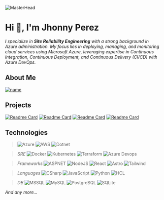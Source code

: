 ![MasterHead](https://1.bp.blogspot.com/-7A4WynwLsMw/XbBpCXG8fHI/AAAAAAAAMt4/uOa1bpLskYgrwGbllhSu2SDj_Mig8SXJQCLcBGAsYHQ/s1600/2000_600px.gif)
# Hi 👋, I'm Jhonny Perez
*I specialize in **Site Reliability Engineering** with a strong background in Azure administration. My focus lies in deploying, managing, and monitoring cloud services using Microsoft Azure, leveraging expertise in Continuous Integration, Continuous Deployment, and Continuous Delivery (CI/CD) with Azure DevOps.*

## About Me
[![name](https://img.shields.io/badge/LinkedIn-jhonnypz-white?&style=for-the-badge&logo=linkedin&labelColor=0A66C2)](https://linkedin.com/in/jhonnypz)
</br>

## Projects
[![Readme Card](https://github-readme-stats.vercel.app/api/pin/?username=jhonnypz&repo=Tools-SRE&show_owner=true&theme=dark)](https://github.com/jhonnypz/Tools-SRE)
[![Readme Card](https://github-readme-stats.vercel.app/api/pin/?username=jhonnypz&repo=Learned-Topics&show_owner=true&theme=dark)](https://github.com/jhonnypz/Learned-Topics)
[![Readme Card](https://github-readme-stats.vercel.app/api/pin/?username=jhonnypz&repo=APIs-DotNET-7&show_owner=true&theme=dark)](https://github.com/jhonnypz/APIs-DotNET-7)
[![Readme Card](https://github-readme-stats.vercel.app/api/pin/?username=jhonnypz&repo=Weekly-Challenge-2022-CSharp&show_owner=true&theme=dark)](https://github.com/jhonnypz/Weekly-Challenge-2022-CSharp)

## Technologies
>![Azure](https://img.shields.io/badge/Azure-0078D4?style=for-the-badge&logo=microsoftazure&logoColor=white&labelColor=101010)
![AWS](https://img.shields.io/badge/AWS-FF9900?style=for-the-badge&logo=amazonaws&logoColor=white&labelColor=101010)
![Dotnet](https://img.shields.io/badge/.NET-512BD4?style=for-the-badge&logo=dotnet&logoColor=white&labelColor=101010)

>*SRE* ![Docker](https://img.shields.io/badge/Docker-2496ED?style=for-the-badge&logo=docker&logoColor=white&labelColor=101010)
![Kubernetes](https://img.shields.io/badge/Kubernetes-326CE5?style=for-the-badge&logo=kubernetes&logoColor=white&labelColor=101010)
![Terraform](https://img.shields.io/badge/Terraform-844FBA?style=for-the-badge&logo=terraform&logoColor=white&labelColor=101010)
![Azure Devops](https://img.shields.io/badge/Azure_Devops-0078D7?style=for-the-badge&logo=azuredevops&logoColor=white&labelColor=101010)

>*Frameworks* ![ASPNET](https://img.shields.io/badge/ASP.NET-512BD4?style=for-the-badge&logo=dotnet&logoColor=white&labelColor=101010)
![NodeJS](https://img.shields.io/badge/Node.JS-339933?style=for-the-badge&logo=nodedotjs&logoColor=white&labelColor=101010)
![React](https://img.shields.io/badge/React-61DAFB?style=for-the-badge&logo=react&logoColor=white&labelColor=101010)
![Astro](https://img.shields.io/badge/Astro-BC52EE?style=for-the-badge&logo=astro&logoColor=white&labelColor=101010)
![Tailwind](https://img.shields.io/badge/Tailwindcss-06B6D4?style=for-the-badge&logo=tailwindcss&logoColor=white&labelColor=101010)

>*Languages* ![CSharp](https://img.shields.io/badge/C--Sharp-512BD4?style=for-the-badge&logo=csharp&logoColor=white&labelColor=101010)
![JavaScript](https://img.shields.io/badge/JavaScript-F7DF1E?style=for-the-badge&logo=javascript&logoColor=white&labelColor=101010)
![Python](https://img.shields.io/badge/Python-gree?style=for-the-badge&logo=python&logoColor=white&labelColor=101010)
![HCL](https://img.shields.io/badge/HCL-006BB6?style=for-the-badge&logo=hashicorp&logoColor=white&labelColor=101010)

>*DB* ![MSSQL](https://img.shields.io/badge/MSSQL-4479A1?style=for-the-badge&logo=microsoftsqlserver&logoColor=white&labelColor=101010)
![MySQL](https://img.shields.io/badge/MySQL-4479A1?style=for-the-badge&logo=mysql&logoColor=white&labelColor=101010)
![PostgreSQL](https://img.shields.io/badge/PostgreSQL-4169E1?style=for-the-badge&logo=postgresql&logoColor=white&labelColor=101010)
![SQLite](https://img.shields.io/badge/SQLite-003B57?style=for-the-badge&logo=sqlite&logoColor=white&labelColor=101010)

*And any more...*
